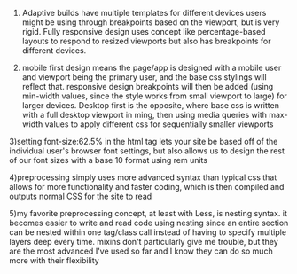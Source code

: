 1. Adaptive builds have multiple templates for different devices users might be using through breakpoints based on the viewport, but is very rigid. Fully responsive design uses concept like percentage-based layouts to respond to resized viewports but also has breakpoints for different devices.

2. mobile first design means the page/app is designed with a mobile user and viewport being the primary user, and the base css stylings will reflect that. responsive design breakpoints will then be added (using min-width values, since the style works from small viewport to large) for larger devices. Desktop first is the opposite, where base css is written with a full desktop viewport in ming, then using media queries with max-width values to apply different css for sequentially smaller viewports

3)setting font-size:62.5% in the html tag lets your site be based off of the individual user's browser font settings, but also allows us to design the rest of our font sizes with a base 10 format using rem units

4)preprocessing simply uses more advanced syntax than typical css that allows for more functionality and faster coding, which is then compiled and outputs normal CSS for the site to read

5)my favorite preprocessing concept, at least with Less, is nesting syntax. it becomes easier to write and read code using nesting since an entire section can be nested within one tag/class call instead of having to specify multiple layers deep every time. mixins don't particularly give me trouble, but they are the most advanced I've used so far and I know they can do so much more with their flexibility
